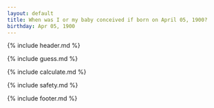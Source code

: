 ```yaml
---
layout: default
title: When was I or my baby conceived if born on April 05, 1900?
birthday: Apr 05, 1900
---
```


{% include header.md %}

{% include guess.md %}

{% include calculate.md %}

{% include safety.md %}

{% include footer.md %}



